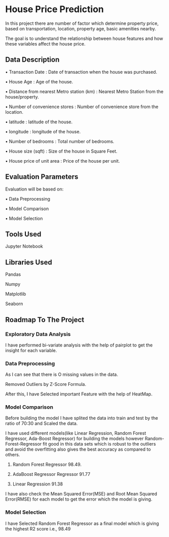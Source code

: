 # House Price Prediction
In this project there are number of factor which determine property price, based on transportation, location, property age, basic amenities nearby. 

The goal is to understand the relationship between house features and how these
variables affect the house price.


## Data Description 

•	Transaction Date : Date of transaction when the house was purchased.

•   House Age	     : Age of the house.

•   Distance from nearest Metro station (km) : Nearest Metro Station from the house/property.

•   Number of convenience stores	: Number of convenience store from the location.

•   latitude         : latitude of the house.

•   longitude        : longitude of the house.

•   Number of bedrooms	: Total number of bedrooms.

•   House size (sqft)	: Size of the house in Square Feet.

•   House price of unit area : Price of the house per unit.

## Evaluation Parameters 

Evaluation will be based on: 

•   Data Preprocessing

•	Model Comparison 

•	Model Selection 

## Tools Used

Jupyter Notebook

## Libraries Used
Pandas

Numpy

Matplotlib

Seaborn

## Roadmap To The Project

### Exploratory Data Analysis

I have performed bi-variate analysis with the help of pairplot to get the insight for each variable.

### Data Preprocessing

As I can see that there is O missing values in the data.

Removed Outliers by Z-Score Formula.

After this, I have Selected important Feature with the help of HeatMap.


### Model Comparison

Before building the model I have splited the data into train and test by the ratio of 70:30 and Scaled the data.

I have used different models(like Linear Regression, Random Forest Regressor, Ada-Boost Regressor) for building the models however Random-Forest-Regressor fit good in this data sets which is robust to the outliers and avoid the overfitting also gives the best accuracy as compared to others.

1) Random Forest Regressor	98.49.

2) AdaBoost Regressor Regressor	91.77

3) Linear Regression	91.38

I have also check the Mean Squared Error(MSE) and Root Mean Squared Error(RMSE) for each model to get the error which the model is giving.

### Model Selection

I have Selected Random Forest Regressor as a final model which is giving the highest R2 score i.e., 98.49


